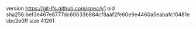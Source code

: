 version https://git-lfs.github.com/spec/v1
oid sha256:bef3e467e6777dc60633b884cf8aaf2fe60e9e4460a5eabafc10481ecbc2e0ff
size 41261
